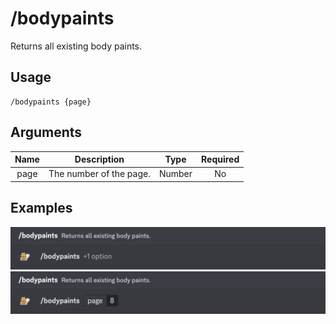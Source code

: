 # /bodypaints

Returns all existing body paints.

## Usage

```
/bodypaints {page}
```

## Arguments

| Name | Description             | Type   | Required |
| :--: | :---------------------: | :----: | :------: |
| page | The number of the page. | Number | No       |

## Examples

<img src="../_media/examples/bodypaints-0.png" class="rounded-corners">\
<img src="../_media/examples/bodypaints-1.png" class="rounded-corners">

